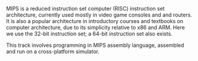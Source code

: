 MIPS is a reduced instruction set computer (RISC) instruction set architecture, currently used mostly in video game consoles and and routers. It is also a popular architecture in introductory courses and textbooks on computer architecture, due to its simplicity relative to x86 and ARM. Here we use the 32-bit instruction set; a 64-bit instruction set also exists.

This track involves programming in MIPS assembly language, assembled and run on a cross-platform simulator.
